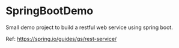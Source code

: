 # SpringBootDemo

Small demo project to build a restful web service using spring boot.

Ref:
https://spring.io/guides/gs/rest-service/

